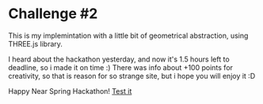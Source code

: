 # Challenge #2
This is my implemintation with a little bit of geometrical abstraction, using THREE.js library.

I heard about the hackathon yesterday, and now it's 1.5 hours left to deadline, so i made it on time :)
There was info about +100 points for creativity, so that is reason for so strange site, but i hope you will enjoy it :D

Happy Near Spring Hackathon!
[Test it](https://ippishio.github.io/ "Click")

